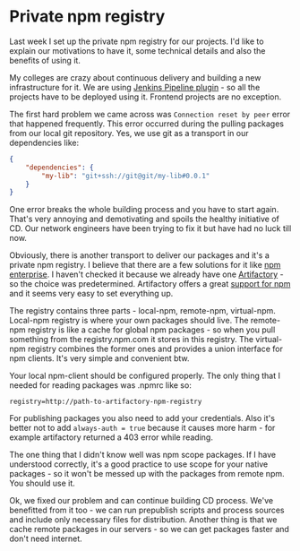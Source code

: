 # Private npm registry

Last week I set up the private npm registry for our projects. I'd like to explain our motivations to have it,
some technical details and also the benefits of using it.

My colleges are crazy about continuous delivery and building a new infrastructure for it. We are using
[Jenkins Pipeline plugin](https://wiki.jenkins-ci.org/display/JENKINS/Pipeline+Plugin) - so all the projects have to be
deployed using it. Frontend projects are no exception.

The first hard problem we came across was `Connection reset by peer` error that happened frequently. This error
occurred during the pulling packages from our local git repository. Yes, we use git as a transport in our dependencies like:
```json
{
    "dependencies": {
        "my-lib": "git+ssh://git@git/my-lib#0.0.1"
    }
}
```
One error breaks the whole building process and you have to start again. That's very annoying and demotivating and
spoils the healthy initiative of CD. Our network engineers have been trying to fix it but have had no luck till now.

Obviously, there is another transport to deliver our packages and it's a private npm registry. I believe that there are
a few solutions for it like [npm enterprise](https://www.npmjs.com/enterprise). I haven't checked it because we already
have one [Artifactory](https://www.jfrog.com/open-source/) - so the choice was predetermined. Artifactory offers a great
[support for npm](https://www.jfrog.com/confluence/display/RTF/Npm+Registry) and it seems very easy to set everything up.

The registry contains three parts - local-npm, remote-npm, virtual-npm. Local-npm registry is where your own packages
should live. The remote-npm registry is like a cache for global npm packages - so when you pull something from the
registry.npm.com it stores in this registry. The virtual-npm registry combines the former ones and provides a union
interface for npm clients. It's very simple and convenient btw.

Your local npm-client should be configured properly. The only thing that I needed for reading packages was .npmrc like so:
```
registry=http://path-to-artifactory-npm-registry
```
For publishing packages you also need to add your credentials. Also it's better not to add `always-auth = true` because
it causes more harm - for example artifactory returned a 403 error while reading.

The one thing that I didn't know well was npm scope packages. If I have understood correctly, it's a good practice to
use scope for your native packages - so it won't be messed up with the packages from remote npm. You should use it.

Ok, we fixed our problem and can continue building CD process. We've benefitted from it too - we can run
prepublish scripts and process sources and include only necessary files for distribution. Another thing is that we
cache remote packages in our servers - so we can get packages faster and don't need internet.
